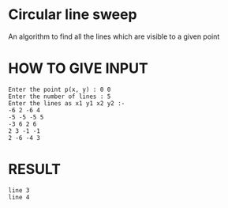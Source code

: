 # Circular line sweep
An algorithm to find all the lines which are visible to a given point
# HOW TO GIVE INPUT
```
Enter the point p(x, y) : 0 0
Enter the number of lines : 5
Enter the lines as x1 y1 x2 y2 :-
-6 2 -6 4
-5 -5 -5 5
-3 6 2 6
2 3 -1 -1
2 -6 -4 3
```
# RESULT
```
line 3
line 4
```
